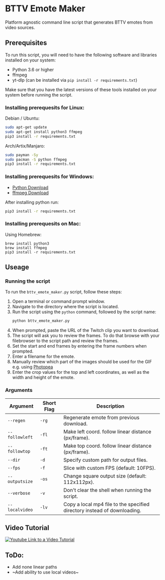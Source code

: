 # BTTV Emote Maker
Platform agnostic command line script that generates BTTV emotes from video sources.

## Prerequisites

To run this script, you will need to have the following software and libraries installed on your system:

- Python 3.6 or higher
- ffmpeg 
- yt-dlp (can be installed via `pip install -r requirements.txt`)

Make sure that you have the latest versions of these tools installed on your system before running the script.

### Installing prerequesits for Linux:

Debian / Ubuntu: 
```bash
sudo apt-get update
sudo apt-get install python3 ffmpeg
pip3 install -r requirements.txt
```
	
Arch/Artix/Manjaro:
```bash
sudo payman -Sy
sudo pacman -S python ffmpeg
pip3 install -r requirements.txt
```

### Installing prerequesits for Windows:
- [Python Download](https://www.python.org/downloads/windows/)
- [ffmpeg Download](https://ffmpeg.org/download.html)

After installing python run:
```bash
pip3 install -r requirements.txt
```

### Installing prerequesits on Mac:
Using Homebrew:
```
brew install python3
brew install ffmpeg
pip3 install -r requirements.txt
```
## Useage

### Running the script

To run the `bttv_emote_maker.py` script, follow these steps:

1. Open a terminal or command prompt window.
1. Navigate to the directory where the script is located.
1. Run the script using the `python` command, followed by the script name:
   ```bash
   python bttv_emote_maker.py
   ```
1. When prompted, paste the URL of the Twitch clip you want to download.
1. The script will ask you to review the frames. To do that browse with your filebrowser to the script path and review the frames.
1. Set the start and end frames by entering the frame numbers when prompted.
1. Enter a filename for the emote.
1. Manually review which part of the images should be used for the GIF e.g. using [Photopea](https://photopea.com)
1. Enter the crop values for the top and left coordinates, as well as the width and height of the emote.

### Arguments

| Argument | Short Flag | Description |
|----------|------------|-------------|
| `--regen` | `-rg` | Regenerate emote from previous download. |
| `--followleft` | `-fl` | Make left coord. follow linear distance (px/frame). |
| `--followtop` | `-ft` | Make top coord. follow linear distance (px/frame). |
| `--dir` | `-d` | Specify custom path for output files. |
| `--fps` | `-f` | Slice with custom FPS (default: 10FPS). |
| `--outputsize` | `-os` | Change square output size (default: 112x112px). |
| `--verbose` | `-v` | Don't clear the shell when running the script. |
| `--localvideo` | `-lv` | Copy a local mp4 file to the specified directory instead of downloading. |

## Video Tutorial
[![Youtube Link to a Video Tutorial](https://i9.ytimg.com/vi/SIOuQ6H-oDM/mqdefault.jpg)](https://youtu.be/SIOuQ6H-oDM)

## ToDo:
- Add none linear paths
- ~Add ability to use local videos~
